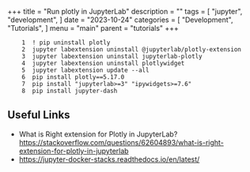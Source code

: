 +++
title = "Run plotly in JupyterLab"
description = ""
tags = [
    "jupyter",
    "development",
]
date = "2023-10-24"
categories = [
    "Development",
    "Tutorials",
]
menu = "main"
parent = "tutorials"
+++


```shell
    1  ! pip uninstall plotly
    2  jupyter labextension uninstall @jupyterlab/plotly-extension
    3  jupyter labextension uninstall jupyterlab-plotly 
    4  jupyter labextension uninstall plotlywidget
    5  jupyter labextension update --all
    6  pip install plotly==5.17.0
    7  pip install "jupyterlab>=3" "ipywidgets>=7.6"
    8  pip install jupyter-dash
```
## Useful Links 
- What is Right extension for Plotly in JupyterLab? 
https://stackoverflow.com/questions/62604893/what-is-right-extension-for-plotly-in-jupyterlab
- https://jupyter-docker-stacks.readthedocs.io/en/latest/
